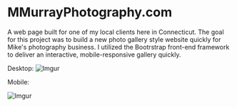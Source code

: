 # MMurrayPhotography.com
A web page built for one of my local clients here in Connecticut. The goal for this project was to build a new photo gallery style website quickly for Mike's photography business. I utilized the Bootrstrap front-end framework to deliver an interactive, mobile-responsive gallery quickly.

Desktop:
![Imgur](https://i.imgur.com/yM0eXG9.png)

Mobile:

![Imgur](https://i.imgur.com/CtirN0h.png)
